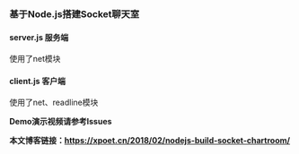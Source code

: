 ### 基于Node.js搭建Socket聊天室

#### server.js 服务端
使用了net模块

#### client.js 客户端
使用了net、readline模块

**Demo演示视频请参考Issues**  

**本文博客链接：https://xpoet.cn/2018/02/nodejs-build-socket-chartroom/**
